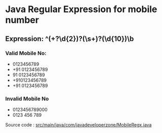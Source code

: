 # Java Regular Expression for mobile number 

## Expression: ^(\+?\d{2})?(\s+)?(\d{10})\b

### Valid Mobile No:
* 0123456789
* +91 0123456789
* 91 0123456789
* +910123456789
* +91          0123456789
 
### Invalid Mobile No
*  0123456789000
* 0123 456 789

Source code : [src/main/java/com/javadeveloperzone/MobileRegx.java](src/main/java/com/javadeveloperzone/MobileRegx.java)
